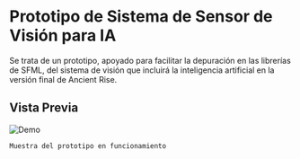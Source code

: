 # Prototipo de Sistema de Sensor de Visión para IA
Se trata de un prototipo, apoyado para facilitar la depuración en las librerías de SFML, del sistema de visión que incluirá la inteligencia artificial en la versión final de Ancient Rise.

## Vista Previa
   ![Demo](https://i.imgur.com/Br8ie9g.gif)
   ```
   Muestra del prototipo en funcionamiento
   ```
##
